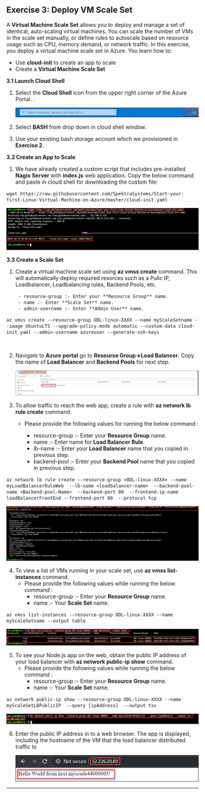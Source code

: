 Exercise 3: Deploy VM Scale Set
-------------------------------

A **Virtual Machine Scale Set** allows you to deploy and manage a set of identical, auto-scaling virtual machines. You can scale the number of VMs in the scale set manually, or define rules to autoscale based on resource usage such as CPU, memory demand, or network traffic. In this exercise, you deploy a virtual machine scale set in Azure. You learn how to:<br/>

- Use **cloud-init** to create an app to scale<br/>
- Create a **Virtual Machine Scale Set**<br/>

**3.1 Launch Cloud Shell**

1. Select the **Cloud Shell** icon from the upper right corner of the Azure Portal. .<br/>

   <img src="images/azureclisign.png"/><br/>

2. Select **BASH** from drop down in cloud shell window.<br/>

3. Use your existing bash storage account which we provisioned in **Exercise 2**.


**3.2 Create an App to Scale** <br/>

1. We have already created a custom script that includes pre-installed **Nagix Server** with **index.js** web application. Copy the below command and paste in cloud shell for downloading the custom file:<br/>

```
wget https://raw.githubusercontent.com/SpektraSystems/Start-your-first-Linux-Virtual-Machine-on-Azure/master/cloud-init.yaml
```

   <img src="images/wgetp.png "/><br/>


**3.3 Create a Scale Set** <br/>

1.  Create a virtual machine scale set using **az vmss create** command. This will automatically deploy required resorces such as a         Pulic IP, Loadbalancer, Loadbalancing rules, Backend Pools, etc. <br/>

   
         - resource-group :- Enter your **Resource Group** name.
         - name :- Enter **Scale Set** name.
         - admin-username :- Enter **Admin User** name.

```
az vmss create --resource-group ODL-linux-XXXX --name myScaleSetname --image UbuntuLTS --upgrade-policy-mode automatic --custom-data cloud-init.yaml --admin-username azureuser --generate-ssh-keys
```

   <mg src="images/vmss.png "/><br/>   

 2. Navigate to **Azure portal** go to **Resourse Group->Load Balancer**. Copy the name of  **Load Balancer** and **Backend Pools** for next step.<br/>
 
    <img src="images/LBname.png "/><br/>
    
 3.  To allow traffic to reach the web app, create a rule with **az network lb rule create** command. <br/>
      - Please provide the following values for running the below command :<br/>
      
         - resource-group   :- Enter your **Resource Group** name.
         - name             :- Enter name for **Load Balancer Rule**.
         - lb-name          :- Enter your **Load Balancer** name that you copied in previous step.
         - backend-pool     :- Enter your **Backend Pool** name that you copied in previous step.
          
     
 ```
az network lb rule create --resource-group <ODL-linux-XXXX> --name myLoadBalancerRuleWeb  --lb-name <loadbalancer-name>  --backend-pool-name <Backend-pool-Name>  --backend-port 80  --frontend-ip-name loadBalancerFrontEnd --frontend-port 80  --protocol tcp
  ```
  
   <img src="images/loadbalncer.png "/><br/>
   
  
4. To view a list of VMs running in your scale set, use **az vmss list-instances** command.<br/>
     - Please provide the following values while running the below command :<br/>
         - resource-group :- Enter your **Resource Group** name.<br/>
         - name :- Your **Scale Set** name.<br/>
  ```
az vmss list-instances --resource-group ODL-linux-XXXX --name myScaleSetname --output table 
  ```
  
   <img src="images/instance.png"/><br/>
   
   
5. To see your Node.js app on the web, obtain the public IP address of your load balancer with **az network public-ip show** command.<br/>
      - Please provide the following values while running the below command :<br/>
          - resource-group :- Enter your **Resource Group** name.<br/>
           - name :- Your **Scale Set** name.<br/>
  ```
  az network public-ip show --resource-group ODL-linux-XXXX --name myScaleSetLBPublicIP  --query [ipAddress]  --output tsv
  ``` 
   
   <img src="images/publicipdisplay.png"/><br/>
   
   
6. Enter the public IP address in to a web browser. The app is displayed, including the hostname of the VM that the load balancer          distributed traffic to <br/>
  
    <img src="images/output.png"/><br/>
     
     
--------------------------------------------------------------------
